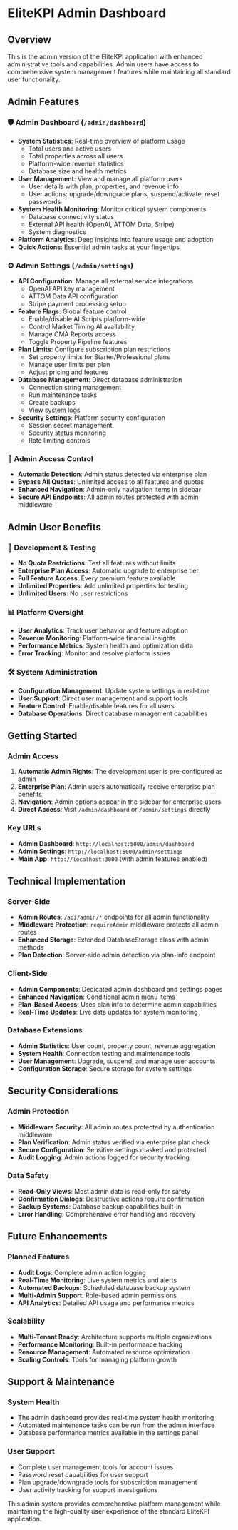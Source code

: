 # EliteKPI Admin Dashboard

## Overview
This is the admin version of the EliteKPI application with enhanced administrative tools and capabilities. Admin users have access to comprehensive system management features while maintaining all standard user functionality.

## Admin Features

### 🛡️ Admin Dashboard (`/admin/dashboard`)
- **System Statistics**: Real-time overview of platform usage
  - Total users and active users
  - Total properties across all users
  - Platform-wide revenue statistics
  - Database size and health metrics
- **User Management**: View and manage all platform users
  - User details with plan, properties, and revenue info
  - User actions: upgrade/downgrade plans, suspend/activate, reset passwords
- **System Health Monitoring**: Monitor critical system components
  - Database connectivity status
  - External API health (OpenAI, ATTOM Data, Stripe)
  - System diagnostics
- **Platform Analytics**: Deep insights into feature usage and adoption
- **Quick Actions**: Essential admin tasks at your fingertips

### ⚙️ Admin Settings (`/admin/settings`)
- **API Configuration**: Manage all external service integrations
  - OpenAI API key management
  - ATTOM Data API configuration
  - Stripe payment processing setup
- **Feature Flags**: Global feature control
  - Enable/disable AI Scripts platform-wide
  - Control Market Timing AI availability
  - Manage CMA Reports access
  - Toggle Property Pipeline features
- **Plan Limits**: Configure subscription plan restrictions
  - Set property limits for Starter/Professional plans
  - Manage user limits per plan
  - Adjust pricing and features
- **Database Management**: Direct database administration
  - Connection string management
  - Run maintenance tasks
  - Create backups
  - View system logs
- **Security Settings**: Platform security configuration
  - Session secret management
  - Security status monitoring
  - Rate limiting controls

### 🔐 Admin Access Control
- **Automatic Detection**: Admin status detected via enterprise plan
- **Bypass All Quotas**: Unlimited access to all features and quotas
- **Enhanced Navigation**: Admin-only navigation items in sidebar
- **Secure API Endpoints**: All admin routes protected with admin middleware

## Admin User Benefits

### 🚀 Development & Testing
- **No Quota Restrictions**: Test all features without limits
- **Enterprise Plan Access**: Automatic upgrade to enterprise tier
- **Full Feature Access**: Every premium feature available
- **Unlimited Properties**: Add unlimited properties for testing
- **Unlimited Users**: No user restrictions

### 📊 Platform Oversight
- **User Analytics**: Track user behavior and feature adoption
- **Revenue Monitoring**: Platform-wide financial insights
- **Performance Metrics**: System health and optimization data
- **Error Tracking**: Monitor and resolve platform issues

### 🛠️ System Administration
- **Configuration Management**: Update system settings in real-time
- **User Support**: Direct user management and support tools
- **Feature Control**: Enable/disable features for all users
- **Database Operations**: Direct database management capabilities

## Getting Started

### Admin Access
1. **Automatic Admin Rights**: The development user is pre-configured as admin
2. **Enterprise Plan**: Admin users automatically receive enterprise plan benefits
3. **Navigation**: Admin options appear in the sidebar for enterprise users
4. **Direct Access**: Visit `/admin/dashboard` or `/admin/settings` directly

### Key URLs
- **Admin Dashboard**: `http://localhost:5000/admin/dashboard`
- **Admin Settings**: `http://localhost:5000/admin/settings`
- **Main App**: `http://localhost:3000` (with admin features enabled)

## Technical Implementation

### Server-Side
- **Admin Routes**: `/api/admin/*` endpoints for all admin functionality
- **Middleware Protection**: `requireAdmin` middleware protects all admin routes
- **Enhanced Storage**: Extended DatabaseStorage class with admin methods
- **Plan Detection**: Server-side admin detection via plan-info endpoint

### Client-Side
- **Admin Components**: Dedicated admin dashboard and settings pages
- **Enhanced Navigation**: Conditional admin menu items
- **Plan-Based Access**: Uses plan info to determine admin capabilities
- **Real-Time Updates**: Live data updates for system monitoring

### Database Extensions
- **Admin Statistics**: User count, property count, revenue aggregation
- **System Health**: Connection testing and maintenance tools
- **User Management**: Upgrade, suspend, and manage user accounts
- **Configuration Storage**: Secure storage for system settings

## Security Considerations

### Admin Protection
- **Middleware Security**: All admin routes protected by authentication middleware
- **Plan Verification**: Admin status verified via enterprise plan check
- **Secure Configuration**: Sensitive settings masked and protected
- **Audit Logging**: Admin actions logged for security tracking

### Data Safety
- **Read-Only Views**: Most admin data is read-only for safety
- **Confirmation Dialogs**: Destructive actions require confirmation
- **Backup Systems**: Database backup capabilities built-in
- **Error Handling**: Comprehensive error handling and recovery

## Future Enhancements

### Planned Features
- **Audit Logs**: Complete admin action logging
- **Real-Time Monitoring**: Live system metrics and alerts
- **Automated Backups**: Scheduled database backup system
- **Multi-Admin Support**: Role-based admin permissions
- **API Analytics**: Detailed API usage and performance metrics

### Scalability
- **Multi-Tenant Ready**: Architecture supports multiple organizations
- **Performance Monitoring**: Built-in performance tracking
- **Resource Management**: Automated resource optimization
- **Scaling Controls**: Tools for managing platform growth

## Support & Maintenance

### System Health
- The admin dashboard provides real-time system health monitoring
- Automated maintenance tasks can be run from the admin interface
- Database performance metrics available in the settings panel

### User Support
- Complete user management tools for account issues
- Password reset capabilities for user support
- Plan upgrade/downgrade tools for subscription management
- User activity tracking for support investigations

This admin system provides comprehensive platform management while maintaining the high-quality user experience of the standard EliteKPI application.
